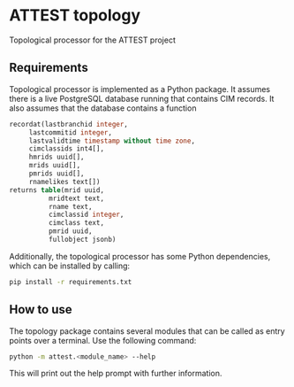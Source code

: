 # ATTEST topology
Topological processor for the ATTEST project

## Requirements

Topological processor is implemented as a Python package. It assumes there is a
live PostgreSQL database running that contains CIM records. It also assumes
that the database contains a function

```sql
recordat(lastbranchid integer,
	 lastcommitid integer,
	 lastvalidtime timestamp without time zone,
	 cimclassids int4[],
	 hmrids uuid[],
	 mrids uuid[],
	 pmrids uuid[],
	 rnamelikes text[])
returns table(mrid uuid,
	      mridtext text,
	      rname text,
	      cimclassid integer,
	      cimclass text,
	      pmrid uuid,
	      fullobject jsonb)
```

Additionally, the topological processor has some Python dependencies, which can
be installed by calling:

```bash
pip install -r requirements.txt
```

## How to use

The topology package contains several modules that can be called as entry
points over a terminal. Use the following command:

```bash
python -m attest.<module_name> --help
```

This will print out the help prompt with further information.
